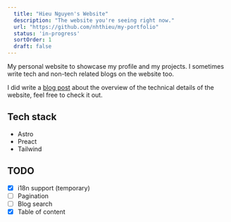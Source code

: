 ```yaml
---
  title: "Hieu Nguyen's Website"
  description: "The website you're seeing right now."
  url: "https://github.com/nhthieu/my-portfolio"
  status: 'in-progress'
  sortOrder: 1
  draft: false
---
```


My personal website to showcase my profile and my projects. I sometimes write tech and non-tech related blogs on the website too.

I did write a [blog post](/blog/tech-stack) about the overview of the technical details of the website, feel free to check it out.

## Tech stack

- Astro
- Preact
- Tailwind

## TODO

- [x] i18n support (temporary)
- [ ] Pagination
- [ ] Blog search
- [x] Table of content
